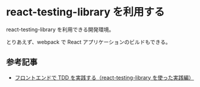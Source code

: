 # react-testing-library を利用する

react-testing-library を利用できる開発環境。

とりあえず、webpack で React アプリケーションのビルドもできる。

## 参考記事

- [フロントエンドで TDD を実践する（react-testing-library を使った実践編）](https://qiita.com/taneba/items/b21f5fee17eb593b30c8)
